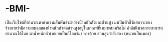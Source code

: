 # -BMI-
เป็นเว็บไซต์ที่คำนวณหาค่าความสัมพันธ์ระหว่างน้ำหนักตัวและส่วนสูง มาเป็นตัวชี้วัดสภาวะของร่างกายว่ามีความสมดุลของน้ำหนักตัวต่อส่วนสูงอยู่ในเกณฑ์ที่เหมาะสมหรือไม่ ค่าดัชนีมวลกายสามารถคำนวณได้โดย นำน้ำหนักตัว(หน่วยเป็นกิโลกรัม) หารด้วย ส่วนสูงกำลังสอง (หน่วยเป็นเมตร)
